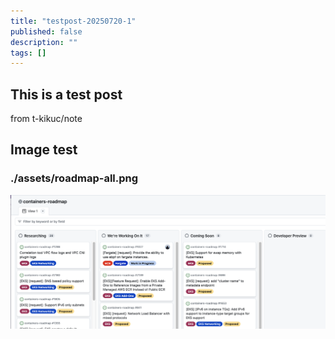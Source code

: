 ```yaml
---
title: "testpost-20250720-1"
published: false
description: ""
tags: []
---
```


## This is a test post

from t-kikuc/note

## Image test

### ./assets/roadmap-all.png
![lattice-console10](./assets/roadmap-all.png)

